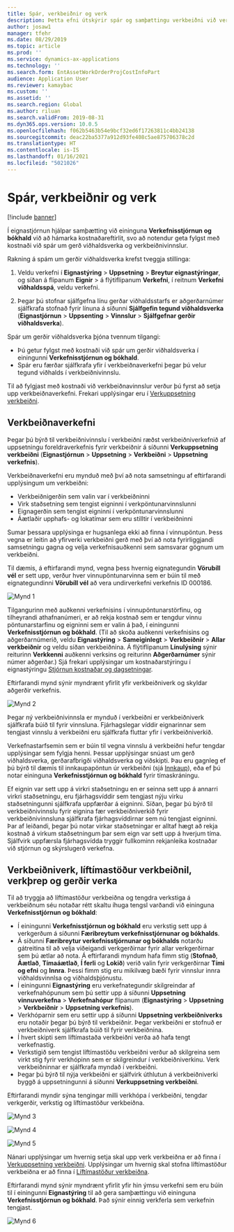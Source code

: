 ```yaml
---
title: Spár, verkbeiðnir og verk
description: Þetta efni útskýrir spár og samþættingu verkbeiðni við verkefnastjórnun og bókhaldseininguna í eignastýringu.
author: josaw1
manager: tfehr
ms.date: 08/29/2019
ms.topic: article
ms.prod: ''
ms.service: dynamics-ax-applications
ms.technology: ''
ms.search.form: EntAssetWorkOrderProjCostInfoPart
audience: Application User
ms.reviewer: kamaybac
ms.custom: ''
ms.assetid: ''
ms.search.region: Global
ms.author: riluan
ms.search.validFrom: 2019-08-31
ms.dyn365.ops.version: 10.0.5
ms.openlocfilehash: f062b5463b54e9bcf32ed6f17263811c4bb24138
ms.sourcegitcommit: deac22ba5377a912d93fe408c5ae875706378c2d
ms.translationtype: HT
ms.contentlocale: is-IS
ms.lasthandoff: 01/16/2021
ms.locfileid: "5021026"
---
```

# <a name="forecasts-work-orders-and-projects"></a>Spár, verkbeiðnir og verk

[!include [banner](../../includes/banner.md)]

 

Í eignastjórnun hjálpar samþætting við eininguna **Verkefnisstjórnun og bókhald** við að hámarka kostnaðareftirlit, svo að notendur geta fylgst með kostnaði við spár um gerð viðhaldsverka og verkbeiðnivinnslur.

Rakning á spám um gerðir viðhaldsverka krefst tveggja stillinga:

1. Veldu verkefni í **Eignastýring** > **Uppsetning** > **Breytur eignastýringar**, og síðan á flipanum **Eignir** > á flýtiflipanum **Verkefni**, í reitnum **Verkefni viðhaldsspá**, veldu verkefni.

2. Þegar þú stofnar sjálfgefna línu gerðar viðhaldsstarfs er aðgerðarnúmer sjálfkrafa stofnað fyrir línuna á síðunni **Sjálfgefin tegund viðhaldsverka** (**Eignastjórnun** > **Uppsenting** > **Vinnslur** > **Sjálfgefnar gerðir viðhaldsverka**).

Spár um gerðir viðhaldsverka þjóna tvennum tilgangi: 

- Þú getur fylgst með kostnaði við spár um gerðir viðhaldsverka í einingunni **Verkefnisstjórnun og bókhald**. 
- Spár eru færðar sjálfkrafa yfir í verkbeiðnaverkefni þegar þú velur tegund viðhalds í verkbeiðnivinnslu.

Til að fylgjast með kostnaði við verkbeiðnavinnslur verður þú fyrst að setja upp verkbeiðnaverkefni. Frekari upplýsingar eru í [Verkuppsetning verkbeiðni](../setup-for-work-orders/work-order-project-setup.md).

## <a name="work-order-job-projects"></a>Verkbeiðnaverkefni

Þegar þú býrð til verkbeiðnivinnslu í verkbeiðni ræðst verkbeiðniverkefnið af uppsetningu foreldraverkefnis fyrir verkbeiðnir á síðunni **Verkuppsetning verkbeiðni** (**Eignastjórnun** > **Uppsetning** > **Verkbeiðni** > **Uppsetning verkefnis**).

Verkbeiðnaverkefni eru mynduð með því að nota samsetningu af eftirfarandi upplýsingum um verkbeiðni:

- Verkbeiðnigerðin sem valin var í verkbeiðninni 
- Virk staðsetning sem tengist eigninni í verkpöntunarvinnslunni
- Eignagerðin sem tengist eigninni í verkpöntunarvinnslunni  
- Áætlaðir upphafs- og lokatímar sem eru stilltir í verkbeiðninni  

Sumar þessara upplýsinga er hugsanlega ekki að finna í vinnupöntun. Þess vegna er leitin að yfirverki verkbeiðni gerð með því að nota fyrirliggjandi samsetningu gagna og velja verkefnisauðkenni sem samsvarar gögnum um verkbeiðni.

Til dæmis, á eftirfarandi mynd, vegna þess hvernig eignategundin **Vörubíll vél** er sett upp, verður hver vinnupöntunarvinna sem er búin til með eignategundinni **Vörubíll vél** að vera undirverkefni verkefnis ID 000186.

![Mynd 1](media/01-integration-to-pma.png)

Tilgangurinn með auðkenni verkefnisins í vinnupöntunarstörfinu, og tilheyrandi athafnanúmeri, er að rekja kostnað sem er tengdur vinnu pöntunarstarfinu og eigninni sem er valin á það, í einingunni **Verkefnisstjórnun og bókhald**. (Til að skoða auðkenni verkefnisins og aðgerðarnúmerið, veldu **Eignastýring** > **Sameiginlegt** > **Verkbeiðnir** > **Allar verkbeiðnir** og veldu síðan verkbeiðnina. Á flýtiflipanum **Línulýsing** sýnir reiturinn **Verkkenni** auðkenni verksins og reiturinn **Aðgerðarnúmer** sýnir númer aðgerðar.) Sjá frekari upplýsingar um kostnaðarstýringu í eignastýringu [Stjórnun kostnaðar og dagsetningar](../controlling-and-reporting/cost-and-date-control.md).

Eftirfarandi mynd sýnir myndrænt yfirlit yfir verkbeiðniverk og skyldar aðgerðir verkefnis.

![Mynd 2](media/02-integration-to-pma.png)

Þegar ný verkbeiðnivinnsla er mynduð í verkbeiðni er verkbeiðniverk sjálfkrafa búið til fyrir vinnsluna. Fjárhagslegar víddir eignarinnar sem tengjast vinnslu á verkbeiðni eru sjálfkrafa fluttar yfir í verkbeiðniverkið.

Verkefnastarfsemin sem er búin til vegna vinnslu á verkbeiðni hefur tengdar upplýsingar sem fylgja henni. Þessar upplýsingar snúast um gerð viðhaldsverka, gerðarafbrigði viðhaldsverka og viðskipti. Þau eru gagnleg ef þú býrð til dæmis til innkaupapöntun úr verkbeiðni (sjá [Innkaup](../work-orders/procurement.md)), eða ef þú notar eininguna **Verkefnisstjórnun og bókhald** fyrir tímaskráningu.

Ef eignin var sett upp á virkri staðsetningu en er seinna sett upp á annarri virkri staðsetningu, eru fjárhagsvíddir sem tengjast nýju virku staðsetningunni sjálfkrafa uppfærðar á eigninni. Síðan, þegar þú býrð til verkbeiðnivinnslu fyrir eignina fær verkbeiðniverkið fyrir verkbeiðnivinnsluna sjálfkrafa fjárhagsvíddirnar sem nú tengjast eigninni. Þar af leiðandi, þegar þú notar virkar staðsetningar er alltaf hægt að rekja kostnað á virkum staðsetningum þar sem eign var sett upp á hverjum tíma. Sjálfvirk uppfærsla fjárhagsvídda tryggir fullkominn rekjanleika kostnaðar við stjórnun og skýrslugerð verkefna.

## <a name="work-order-projects-work-order-lifecycle-states-project-stages-and-project-types"></a>Verkbeiðniverk, líftímastöður verkbeiðnil, verkþrep og gerðir verka

Til að tryggja að líftímastöður verkbeiðna og tengdra verkstiga á verkbeiðnum séu notaðar rétt skaltu íhuga tengsl varðandi við eininguna **Verkefnisstjórnun og bókhald**:

- Í einingunni **Verkefnisstjórnun og bókhald** eru verkstig sett upp á verkgerðum á síðunni **Færibreytum verkefnisstjórnunar og bókhalds**.  
- Á síðunni **Færibreytur verkefnisstjórnunar og bókhalds** notarðu gátreitina til að velja viðeigandi verkgerðirnar fyrir allar verkgerðirnar sem þú ætlar að nota. Á eftirfarandi myndum hafa fimm stig (**Stofnað**, **Áætlað**, **Tímaáætlað**, **Í ferli** og **Lokið**) verið valin fyrir verkgerðirnar **Tími og efni** og **Innra**. Þessi fimm stig eru mikilvæg bæði fyrir vinnslur innra viðhaldsvinnlsa og viðhaldsþjónustu.
- Í einingunni **Eignastýring** eru verkefnategundir skilgreindar af verkefnahópunum sem þú settir upp á síðunni **Uppsetning vinnuverkefna** > **Verkefnahópur** flipanum (**Eignastýring** > **Uppsetning** > **Verkbeiðnir** > **Uppsetning verkefnis**).  
- Verkhóparnir sem eru settir upp á síðunni **Uppsetning verkbeiðniverks** eru notaðir þegar þú býrð til verkbeiðnir. Þegar verkbeiðni er stofnuð er verkbeiðniverk sjálfkrafa búið til fyrir verkbeiðnina.  
- Í hvert skipti sem líftímastaða verkbeiðni verða að hafa tengt verkefnastig.  
- Verkstigið sem tengist líftímastöðu verkbeiðni verður að skilgreina sem virkt stig fyrir verkhópinn sem er skilgreindur í verkbeiðniverkinu. Verk verkbeiðninnar er sjálfkrafa myndað í verkbeiðni.
- Þegar þú býrð til nýja verkbeiðni er sjálfvirk úthlutun á verkbeiðniverki byggð á uppsetningunni á síðunni **Verkuppsetning verkbeiðni**.  

Eftirfarandi myndir sýna tengingar milli verkhópa í verkbeiðni, tengdar verkgerðir, verkstig og líftímastöður verkbeiðna.

![Mynd 3](media/03-integration-to-pma.png)

![Mynd 4](media/04-integration-to-pma.png)

![Mynd 5](media/05-integration-to-pma.png)

Nánari upplýsingar um hvernig setja skal upp verk verkbeiðna er að finna í [Verkuppsetning verkbeiðni](../setup-for-work-orders/work-order-project-setup.md). Upplýsingar um hvernig skal stofna líftímastöður verkbeiðna er að finna í [Líftímastöður verkbeiðna](../setup-for-work-orders/work-order-lifecycle-states.md).

Eftirfarandi mynd sýnir myndrænt yfirlit yfir hin ýmsu verkefni sem eru búin til í einingunni **Eignastýring** til að gera samþættingu við eininguna **Verkefnisstjórnun og bókhald**. Það sýnir einnig verkferla sem verkefnin tengjast.

![Mynd 6](media/06-integration-to-pma.png)

